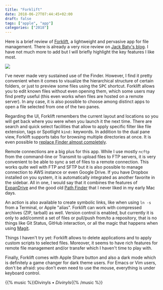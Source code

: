 ```yaml
---
title: "Forklift"
date: 2018-06-27T07:44:45+02:00
draft: false
tags: ["apple", "app"]
categories: ["2018"]
---
```


Here is a brief review of [Forklift](https://binarynights.com), a lightweight and pervasive app for file management. There is already a very nice review on [Jack Baty's blog](https://www.baty.net/2018/forklift-as-a-finder-replacement/). I have not much more to add but I will briefly highlight the key features I like most.

![](/img/2018-06-27-07-54-20.png)

I've never made very sustained use of the Finder. However, I find it pretty convenient when it comes to visualize the hierarchical structure of certain folders, or just to preview some files using the <kbd>SPC</kbd> shortcut. Forklift allows you to edit known files without even opening them, which some users may find pretty useful (this even works when files are hosted on a remote server). In any case, it is also possible to choose among distinct apps to open a file selected from one of the two panes.

Regarding the UI, Forklift remembers the current layout and locations so you will get back where you were when you launch it the next time. There are search and quick select facilities that allow to apply specific filter like file extension, tags or Spotlight `kind:` keywords. In addition to the dual pane view, Forklift supports tabs for browsing multiple directories at once. It is even possible to [replace Finder almost completely](https://binarynights.com/manual#fileviewer).

Remote connections are a big plus for this app. While I use mostly `ncftp` from the command-line or Transmit to upload files to FTP servers, it is very convenient to be able to sync a set of files to a remote connection. This works quite well with FTP and SFTP but it is also possible to manage connection to AWS instance or even Google Drive. If you have Dropbox installed on you system, it is automatically integrated as another favorite in the sidebar. All in one, I would say that it combines the features of [ExpanDrive](https://www.expandrive.com) and the good old [Path Finder](https://www.expandrive.com) that I never liked in my early Mac days.

An action is also available to create symbolic links, like when using `ln -s` from a Terminal, or Apple "alias". Forklift can work with compressed archives (ZIP, tarball) as well. Version control is enabled, but currently it is only to add/commit a set of files or pull/push from/to a repository, that is no things like Git Status, GitHub interaction, or all the magic that happens when using [Magit](https://magit.vc).

Things I haven't try yet: Forklift allows to delete applications and to apply custom scripts to selected files. Moreover, it seems to have rich features for remote file management and/or transfer which I haven't time to play with.

Finally, Forklift comes with Apple Share button and also a dark mode which is definitely a game changer for dark theme users. For Emacs or Vim users, don't be afraid: you don't even need to use the mouse, everything is under keyboard control.

{{% music %}}Divinyls • _Divinyls_{{% /music %}}
